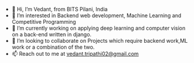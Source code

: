 - 👋 Hi, I’m Vedant, from BITS Pilani, India
- 👀 I’m interested in  Backend web development, Machine Learning and Competitive Programming
- 🌱 I’m currently working on applying deep learning and computer vision on a back-end written in django.
- 💞️ I’m looking to collaborate on Projects which require backend work,ML work or a combination of the two.
- 📫 Reach out to me at vedant.tripathi02@gmail.com

<!---
zelzarextreme/zelzarextreme is a ✨ special ✨ repository because its `README.md` (this file) appears on your GitHub profile.
You can click the Preview link to take a look at your changes.
--->
